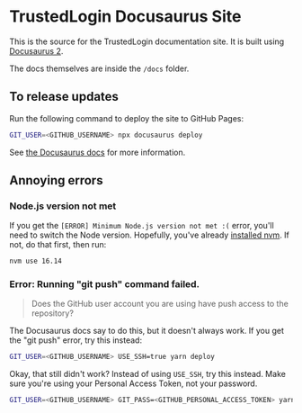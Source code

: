# TrustedLogin Docusaurus Site

This is the source for the TrustedLogin documentation site. It is built using [Docusaurus 2](https://v2.docusaurus.io/).

The docs themselves are inside the `/docs` folder.

## To release updates

Run the following command to deploy the site to GitHub Pages:

```bash
GIT_USER=<GITHUB_USERNAME> npx docusaurus deploy
```

See [the Docusaurus docs](https://docusaurus.io/docs/deployment#deploy) for more information.

## Annoying errors

### Node.js version not met

If you get the `[ERROR] Minimum Node.js version not met :(` error, you'll need to switch the Node version. Hopefully, you've already [installed nvm](https://github.com/nvm-sh/nvm#installing-and-updating). If not, do that first, then run:

```bash 
nvm use 16.14
```

### Error: Running "git push" command failed.

> Does the GitHub user account you are using have push access to the repository?

The Docusaurus docs say to do this, but it doesn't always work. If you get the "git push" error, try this instead:

```bash
GIT_USER=<GITHUB_USERNAME> USE_SSH=true yarn deploy
```

Okay, that still didn't work? Instead of using `USE_SSH`, try this instead. Make sure you're using your Personal Access Token, not your password.

```bash
GIT_USER=<GITHUB_USERNAME> GIT_PASS=<GITHUB_PERSONAL_ACCESS_TOKEN> yarn deploy
```
